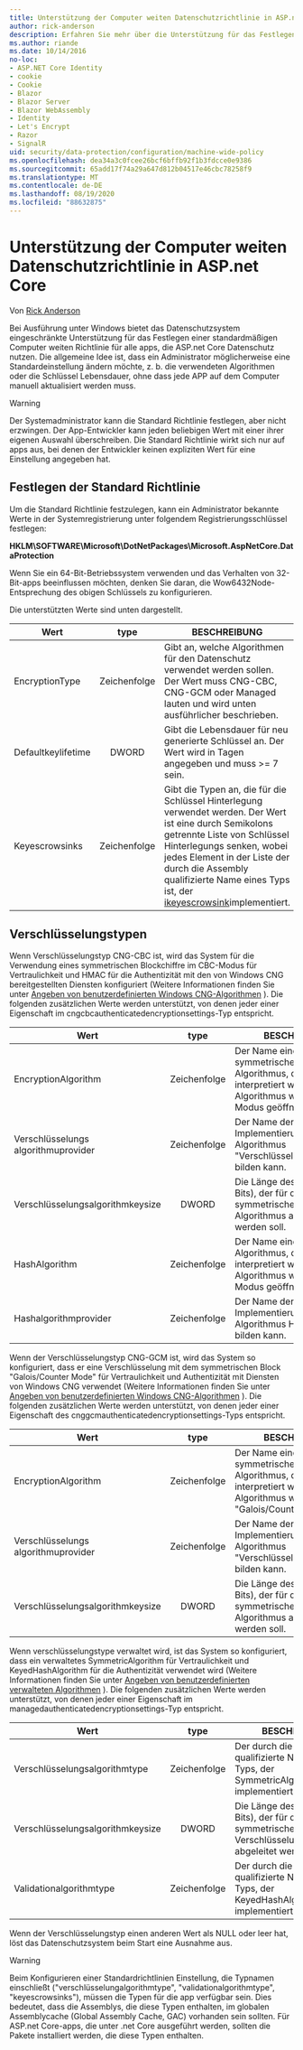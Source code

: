 ```yaml
---
title: Unterstützung der Computer weiten Datenschutzrichtlinie in ASP.net Core
author: rick-anderson
description: Erfahren Sie mehr über die Unterstützung für das Festlegen einer standardmäßigen Computer weiten Richtlinie für alle apps, die ASP.net Core Datenschutz nutzen.
ms.author: riande
ms.date: 10/14/2016
no-loc:
- ASP.NET Core Identity
- cookie
- Cookie
- Blazor
- Blazor Server
- Blazor WebAssembly
- Identity
- Let's Encrypt
- Razor
- SignalR
uid: security/data-protection/configuration/machine-wide-policy
ms.openlocfilehash: dea34a3c0fcee26bcf6bffb92f1b3fdcce0e9386
ms.sourcegitcommit: 65add17f74a29a647d812b04517e46cbc78258f9
ms.translationtype: MT
ms.contentlocale: de-DE
ms.lasthandoff: 08/19/2020
ms.locfileid: "88632875"
---
```

# <a name="data-protection-machine-wide-policy-support-in-aspnet-core"></a>Unterstützung der Computer weiten Datenschutzrichtlinie in ASP.net Core

Von [Rick Anderson](https://twitter.com/RickAndMSFT)

Bei Ausführung unter Windows bietet das Datenschutzsystem eingeschränkte Unterstützung für das Festlegen einer standardmäßigen Computer weiten Richtlinie für alle apps, die ASP.net Core Datenschutz nutzen. Die allgemeine Idee ist, dass ein Administrator möglicherweise eine Standardeinstellung ändern möchte, z. b. die verwendeten Algorithmen oder die Schlüssel Lebensdauer, ohne dass jede APP auf dem Computer manuell aktualisiert werden muss.

> [!WARNING]
> Der Systemadministrator kann die Standard Richtlinie festlegen, aber nicht erzwingen. Der App-Entwickler kann jeden beliebigen Wert mit einer ihrer eigenen Auswahl überschreiben. Die Standard Richtlinie wirkt sich nur auf apps aus, bei denen der Entwickler keinen expliziten Wert für eine Einstellung angegeben hat.

## <a name="setting-default-policy"></a>Festlegen der Standard Richtlinie

Um die Standard Richtlinie festzulegen, kann ein Administrator bekannte Werte in der Systemregistrierung unter folgendem Registrierungsschlüssel festlegen:

**HKLM\SOFTWARE\Microsoft\DotNetPackages\Microsoft.AspNetCore.DataProtection**

Wenn Sie ein 64-Bit-Betriebssystem verwenden und das Verhalten von 32-Bit-apps beeinflussen möchten, denken Sie daran, die Wow6432Node-Entsprechung des obigen Schlüssels zu konfigurieren.

Die unterstützten Werte sind unten dargestellt.

| Wert              | type   | BESCHREIBUNG |
| ------------------ | :----: | ----------- |
| EncryptionType     | Zeichenfolge | Gibt an, welche Algorithmen für den Datenschutz verwendet werden sollen. Der Wert muss CNG-CBC, CNG-GCM oder Managed lauten und wird unten ausführlicher beschrieben. |
| Defaultkeylifetime | DWORD  | Gibt die Lebensdauer für neu generierte Schlüssel an. Der Wert wird in Tagen angegeben und muss >= 7 sein. |
| Keyescrowsinks     | Zeichenfolge | Gibt die Typen an, die für die Schlüssel Hinterlegung verwendet werden. Der Wert ist eine durch Semikolons getrennte Liste von Schlüssel Hinterlegungs senken, wobei jedes Element in der Liste der durch die Assembly qualifizierte Name eines Typs ist, der [ikeyescrowsink](/dotnet/api/microsoft.aspnetcore.dataprotection.keymanagement.ikeyescrowsink)implementiert. |

## <a name="encryption-types"></a>Verschlüsselungstypen

Wenn Verschlüsselungstyp CNG-CBC ist, wird das System für die Verwendung eines symmetrischen Blockchiffre im CBC-Modus für Vertraulichkeit und HMAC für die Authentizität mit den von Windows CNG bereitgestellten Diensten konfiguriert (Weitere Informationen finden Sie unter [Angeben von benutzerdefinierten Windows CNG-Algorithmen](xref:security/data-protection/configuration/overview#specifying-custom-windows-cng-algorithms) ). Die folgenden zusätzlichen Werte werden unterstützt, von denen jeder einer Eigenschaft im cngcbcauthenticatedencryptionsettings-Typ entspricht.

| Wert                       | type   | BESCHREIBUNG |
| --------------------------- | :----: | ----------- |
| EncryptionAlgorithm         | Zeichenfolge | Der Name eines symmetrischen Blockchiffre Algorithmus, der von CNG interpretiert wird. Dieser Algorithmus wird im CBC-Modus geöffnet. |
| Verschlüsselungs algorithmuprovider | Zeichenfolge | Der Name der CNG-Anbieter Implementierung, die den Algorithmus "Verschlüsselungalgorithmus" bilden kann. |
| Verschlüsselungsalgorithmkeysize  | DWORD  | Die Länge des Schlüssels (in Bits), der für den symmetrischen Blockchiffre Algorithmus abgeleitet werden soll. |
| HashAlgorithm               | Zeichenfolge | Der Name eines Hash Algorithmus, der von CNG interpretiert wird. Dieser Algorithmus wird im HMAC-Modus geöffnet. |
| Hashalgorithmprovider       | Zeichenfolge | Der Name der CNG-Anbieter Implementierung, die den Algorithmus HashAlgorithm bilden kann. |

Wenn der Verschlüsselungstyp CNG-GCM ist, wird das System so konfiguriert, dass er eine Verschlüsselung mit dem symmetrischen Block "Galois/Counter Mode" für Vertraulichkeit und Authentizität mit Diensten von Windows CNG verwendet (Weitere Informationen finden Sie unter [Angeben von benutzerdefinierten Windows CNG-Algorithmen](xref:security/data-protection/configuration/overview#specifying-custom-windows-cng-algorithms) ). Die folgenden zusätzlichen Werte werden unterstützt, von denen jeder einer Eigenschaft des cnggcmauthenticatedencryptionsettings-Typs entspricht.

| Wert                       | type   | BESCHREIBUNG |
| --------------------------- | :----: | ----------- |
| EncryptionAlgorithm         | Zeichenfolge | Der Name eines symmetrischen Blockchiffre Algorithmus, der von CNG interpretiert wird. Dieser Algorithmus wird im Modus "Galois/Counter" geöffnet. |
| Verschlüsselungs algorithmuprovider | Zeichenfolge | Der Name der CNG-Anbieter Implementierung, die den Algorithmus "Verschlüsselungalgorithmus" bilden kann. |
| Verschlüsselungsalgorithmkeysize  | DWORD  | Die Länge des Schlüssels (in Bits), der für den symmetrischen Blockchiffre Algorithmus abgeleitet werden soll. |

Wenn verschlüsselungstype verwaltet wird, ist das System so konfiguriert, dass ein verwaltetes SymmetricAlgorithm für Vertraulichkeit und KeyedHashAlgorithm für die Authentizität verwendet wird (Weitere Informationen finden Sie unter [Angeben von benutzerdefinierten verwalteten Algorithmen](xref:security/data-protection/configuration/overview#specifying-custom-managed-algorithms) ). Die folgenden zusätzlichen Werte werden unterstützt, von denen jeder einer Eigenschaft im managedauthenticatedencryptionsettings-Typ entspricht.

| Wert                      | type   | BESCHREIBUNG |
| -------------------------- | :----: | ----------- |
| Verschlüsselungsalgorithmtype    | Zeichenfolge | Der durch die Assembly qualifizierte Name eines Typs, der SymmetricAlgorithm implementiert. |
| Verschlüsselungsalgorithmkeysize | DWORD  | Die Länge des Schlüssels (in Bits), der für den symmetrischen Verschlüsselungsalgorithmus abgeleitet werden soll. |
| Validationalgorithmtype    | Zeichenfolge | Der durch die Assembly qualifizierte Name eines Typs, der KeyedHashAlgorithm implementiert. |

Wenn der Verschlüsselungstyp einen anderen Wert als NULL oder leer hat, löst das Datenschutzsystem beim Start eine Ausnahme aus.

> [!WARNING]
> Beim Konfigurieren einer Standardrichtlinien Einstellung, die Typnamen einschließt ("verschlüsselungalgorithmtype", "validationalgorithmtype", "keyescrowsinks"), müssen die Typen für die app verfügbar sein. Dies bedeutet, dass die Assemblys, die diese Typen enthalten, im globalen Assemblycache (Global Assembly Cache, GAC) vorhanden sein sollten. Für ASP.net Core-apps, die unter .net Core ausgeführt werden, sollten die Pakete installiert werden, die diese Typen enthalten.
